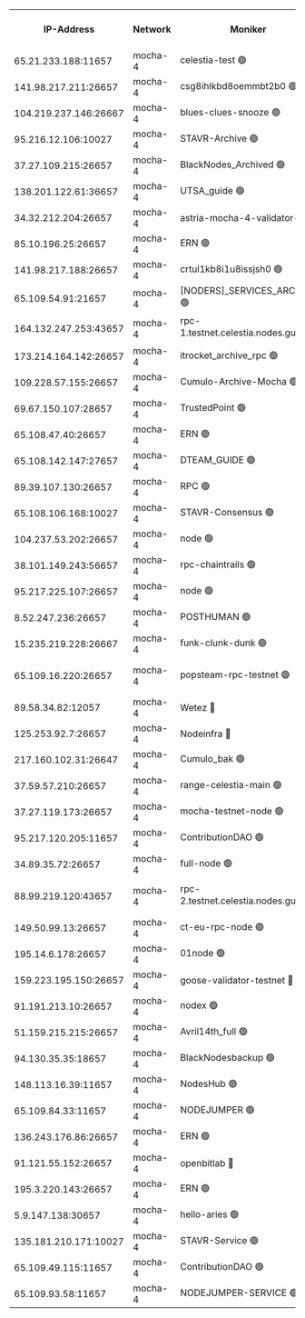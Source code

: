 


<table><tr><th>IP-Address</th><th>Network</th><th>Moniker</th><th>Latest Block Height</th><th>Earliest Block Height</th><th>Catching Up</th><th>Tx Index</th><th>Voting Power</th><th>Version</th><th>Scan Time</th></tr><tr><td>65.21.233.188:11657</td><td>mocha-4</td><td>celestia-test 🟢</td><td>3250017</td><td>0</td><td>False</td><td>on</td><td>0</td><td>3.0.0-mocha</td><td>2024-11-21T06:40:08.994838576UTC</td></tr><tr><td>141.98.217.211:26657</td><td>mocha-4</td><td>csg8ihlkbd8oemmbt2b0 🟢</td><td>3249990</td><td>1</td><td>False</td><td>on</td><td>0</td><td></td><td>2024-11-21T06:37:40.696661397UTC</td></tr><tr><td>104.219.237.146:26667</td><td>mocha-4</td><td>blues-clues-snooze 🟢</td><td>3140052</td><td>1</td><td>False</td><td>off</td><td>0</td><td>2.2.0</td><td>2024-11-21T06:37:41.437880174UTC</td></tr><tr><td>95.216.12.106:10027</td><td>mocha-4</td><td>STAVR-Archive 🟢</td><td>3249991</td><td>1</td><td>False</td><td>on</td><td>0</td><td>3.0.0-mocha</td><td>2024-11-21T06:37:44.002153173UTC</td></tr><tr><td>37.27.109.215:26657</td><td>mocha-4</td><td>BlackNodes_Archived 🟢</td><td>3249992</td><td>1</td><td>False</td><td>off</td><td>0</td><td>3.0.0-mocha</td><td>2024-11-21T06:37:48.641547249UTC</td></tr><tr><td>138.201.122.61:36657</td><td>mocha-4</td><td>UTSA_guide 🟢</td><td>3249993</td><td>1</td><td>False</td><td>on</td><td>0</td><td>3.0.0-mocha</td><td>2024-11-21T06:37:53.160188585UTC</td></tr><tr><td>34.32.212.204:26657</td><td>mocha-4</td><td>astria-mocha-4-validator-1 🔴</td><td>3249993</td><td>1</td><td>False</td><td>on</td><td>10509044</td><td>3.0.0-mocha</td><td>2024-11-21T06:37:53.487641897UTC</td></tr><tr><td>85.10.196.25:26657</td><td>mocha-4</td><td>ERN 🟢</td><td>3249994</td><td>1</td><td>False</td><td>on</td><td>0</td><td>3.0.0-mocha</td><td>2024-11-21T06:37:58.070731110UTC</td></tr><tr><td>141.98.217.188:26657</td><td>mocha-4</td><td>crtul1kb8i1u8issjsh0 🟢</td><td>3249996</td><td>1</td><td>False</td><td>on</td><td>0</td><td></td><td>2024-11-21T06:38:07.502674469UTC</td></tr><tr><td>65.109.54.91:21657</td><td>mocha-4</td><td>[NODERS]_SERVICES_ARCHIVE 🟢</td><td>3140052</td><td>1</td><td>False</td><td>on</td><td>0</td><td>2.3.1</td><td>2024-11-21T06:38:27.439589598UTC</td></tr><tr><td>164.132.247.253:43657</td><td>mocha-4</td><td>rpc-1.testnet.celestia.nodes.guru 🟢</td><td>3250002</td><td>1</td><td>False</td><td>on</td><td>0</td><td>3.0.0-mocha</td><td>2024-11-21T06:38:38.400211976UTC</td></tr><tr><td>173.214.164.142:26657</td><td>mocha-4</td><td>itrocket_archive_rpc 🟢</td><td>3250002</td><td>1</td><td>False</td><td>on</td><td>0</td><td>3.0.0-mocha</td><td>2024-11-21T06:38:41.925276729UTC</td></tr><tr><td>109.228.57.155:26657</td><td>mocha-4</td><td>Cumulo-Archive-Mocha 🟢</td><td>3250005</td><td>1</td><td>False</td><td>on</td><td>0</td><td>3.0.0-mocha</td><td>2024-11-21T06:38:57.127862386UTC</td></tr><tr><td>69.67.150.107:28657</td><td>mocha-4</td><td>TrustedPoint 🟢</td><td>3250006</td><td>1</td><td>False</td><td>on</td><td>0</td><td>3.0.0-mocha</td><td>2024-11-21T06:38:59.982616982UTC</td></tr><tr><td>65.108.47.40:26657</td><td>mocha-4</td><td>ERN 🟢</td><td>3250011</td><td>1</td><td>False</td><td>on</td><td>0</td><td>3.0.0-mocha</td><td>2024-11-21T06:39:24.594810888UTC</td></tr><tr><td>65.108.142.147:27657</td><td>mocha-4</td><td>DTEAM_GUIDE 🟢</td><td>3250014</td><td>1</td><td>False</td><td>on</td><td>0</td><td>3.0.0-mocha</td><td>2024-11-21T06:39:40.533989737UTC</td></tr><tr><td>89.39.107.130:26657</td><td>mocha-4</td><td>RPC 🟢</td><td>3250014</td><td>1</td><td>False</td><td>on</td><td>0</td><td>3.0.0-mocha</td><td>2024-11-21T06:39:40.933158495UTC</td></tr><tr><td>65.108.106.168:10027</td><td>mocha-4</td><td>STAVR-Consensus 🟢</td><td>3250018</td><td>1</td><td>False</td><td>on</td><td>0</td><td>3.0.0-mocha</td><td>2024-11-21T06:40:01.424144438UTC</td></tr><tr><td>104.237.53.202:26657</td><td>mocha-4</td><td>node 🟢</td><td>3250020</td><td>1</td><td>False</td><td>on</td><td>0</td><td>3.0.0-mocha</td><td>2024-11-21T06:40:12.475015743UTC</td></tr><tr><td>38.101.149.243:56657</td><td>mocha-4</td><td>rpc-chaintrails 🟢</td><td>3250021</td><td>1</td><td>False</td><td>on</td><td>0</td><td>3.0.0-mocha</td><td>2024-11-21T06:40:15.979270270UTC</td></tr><tr><td>95.217.225.107:26657</td><td>mocha-4</td><td>node 🟢</td><td>3250021</td><td>1</td><td>False</td><td>on</td><td>0</td><td>3.0.0-mocha</td><td>2024-11-21T06:40:16.911175834UTC</td></tr><tr><td>8.52.247.236:26657</td><td>mocha-4</td><td>POSTHUMAN 🟢</td><td>3250021</td><td>1</td><td>False</td><td>on</td><td>0</td><td>3.0.0-mocha</td><td>2024-11-21T06:40:19.989189903UTC</td></tr><tr><td>15.235.219.228:26667</td><td>mocha-4</td><td>funk-clunk-dunk 🟢</td><td>3140052</td><td>1</td><td>False</td><td>off</td><td>0</td><td>2.2.0</td><td>2024-11-21T06:40:30.218327683UTC</td></tr><tr><td>65.109.16.220:26657</td><td>mocha-4</td><td>popsteam-rpc-testnet 🟢</td><td>3250025</td><td>1</td><td>False</td><td>on</td><td>0</td><td>3.0.0-mocha-1-g4b0ba943</td><td>2024-11-21T06:40:35.479894740UTC</td></tr><tr><td>89.58.34.82:12057</td><td>mocha-4</td><td>Wetez 🔴</td><td>3250029</td><td>1</td><td>False</td><td>off</td><td>148501</td><td>3.0.0-mocha</td><td>2024-11-21T06:40:59.764552668UTC</td></tr><tr><td>125.253.92.7:26657</td><td>mocha-4</td><td>Nodeinfra 🔴</td><td>3249996</td><td>2070001</td><td>False</td><td>on</td><td>500001</td><td>3.0.0-mocha</td><td>2024-11-21T06:38:10.459438384UTC</td></tr><tr><td>217.160.102.31:26647</td><td>mocha-4</td><td>Cumulo_bak 🟢</td><td>3250017</td><td>2300001</td><td>False</td><td>on</td><td>0</td><td>3.0.0-mocha</td><td>2024-11-21T06:39:56.283788676UTC</td></tr><tr><td>37.59.57.210:26657</td><td>mocha-4</td><td>range-celestia-main 🟢</td><td>3250029</td><td>2589477</td><td>False</td><td>off</td><td>0</td><td>3.0.0-mocha</td><td>2024-11-21T06:41:00.132217587UTC</td></tr><tr><td>37.27.119.173:26657</td><td>mocha-4</td><td>mocha-testnet-node 🟢</td><td>3250018</td><td>2631379</td><td>False</td><td>on</td><td>0</td><td>3.0.0-mocha</td><td>2024-11-21T06:40:00.844212656UTC</td></tr><tr><td>95.217.120.205:11657</td><td>mocha-4</td><td>ContributionDAO 🟢</td><td>3250021</td><td>2723055</td><td>False</td><td>on</td><td>0</td><td>3.0.0-mocha</td><td>2024-11-21T06:40:15.090117299UTC</td></tr><tr><td>34.89.35.72:26657</td><td>mocha-4</td><td>full-node 🟢</td><td>3140052</td><td>2766149</td><td>False</td><td>on</td><td>0</td><td>2.1.2</td><td>2024-11-21T06:40:22.871454081UTC</td></tr><tr><td>88.99.219.120:43657</td><td>mocha-4</td><td>rpc-2.testnet.celestia.nodes.guru 🟢</td><td>3250017</td><td>2866275</td><td>False</td><td>on</td><td>0</td><td>3.0.0-mocha-1-g4b0ba943</td><td>2024-11-21T06:39:55.711704142UTC</td></tr><tr><td>149.50.99.13:26657</td><td>mocha-4</td><td>ct-eu-rpc-node 🟢</td><td>3212248</td><td>2906501</td><td>False</td><td>on</td><td>0</td><td>3.0.0-mocha</td><td>2024-11-21T06:40:20.408895213UTC</td></tr><tr><td>195.14.6.178:26657</td><td>mocha-4</td><td>01node 🟢</td><td>3250011</td><td>2943001</td><td>False</td><td>on</td><td>0</td><td>3.0.0-mocha</td><td>2024-11-21T06:39:27.302744908UTC</td></tr><tr><td>159.223.195.150:26657</td><td>mocha-4</td><td>goose-validator-testnet 🔴</td><td>3250025</td><td>2944088</td><td>False</td><td>on</td><td>4017</td><td>3.0.0-mocha</td><td>2024-11-21T06:40:38.812914651UTC</td></tr><tr><td>91.191.213.10:26657</td><td>mocha-4</td><td>nodex 🟢</td><td>3250002</td><td>2954501</td><td>False</td><td>off</td><td>0</td><td>3.0.0-mocha</td><td>2024-11-21T06:38:39.145169903UTC</td></tr><tr><td>51.159.215.215:26657</td><td>mocha-4</td><td>Avril14th_full 🟢</td><td>3250012</td><td>3022001</td><td>False</td><td>on</td><td>0</td><td>3.0.0-mocha</td><td>2024-11-21T06:39:31.850337254UTC</td></tr><tr><td>94.130.35.35:18657</td><td>mocha-4</td><td>BlackNodesbackup 🟢</td><td>3250031</td><td>3099501</td><td>False</td><td>on</td><td>0</td><td>3.0.0-mocha</td><td>2024-11-21T06:41:07.431703709UTC</td></tr><tr><td>148.113.16.39:11657</td><td>mocha-4</td><td>NodesHub 🟢</td><td>3250007</td><td>3129073</td><td>False</td><td>on</td><td>0</td><td>3.0.0-mocha</td><td>2024-11-21T06:39:07.496083034UTC</td></tr><tr><td>65.109.84.33:11657</td><td>mocha-4</td><td>NODEJUMPER 🟢</td><td>3250021</td><td>3214501</td><td>False</td><td>off</td><td>0</td><td>3.0.0-mocha</td><td>2024-11-21T06:40:16.457615637UTC</td></tr><tr><td>136.243.176.86:26657</td><td>mocha-4</td><td>ERN 🟢</td><td>3250020</td><td>3217501</td><td>False</td><td>off</td><td>0</td><td>3.0.0-mocha</td><td>2024-11-21T06:40:11.401842307UTC</td></tr><tr><td>91.121.55.152:26657</td><td>mocha-4</td><td>openbitlab 🔴</td><td>3249995</td><td>3219298</td><td>False</td><td>off</td><td>501058</td><td>3.0.0-mocha</td><td>2024-11-21T06:38:02.979376589UTC</td></tr><tr><td>195.3.220.143:26657</td><td>mocha-4</td><td>ERN 🟢</td><td>3249995</td><td>3237501</td><td>False</td><td>off</td><td>0</td><td>3.0.0-mocha</td><td>2024-11-21T06:38:02.615617313UTC</td></tr><tr><td>5.9.147.138:30657</td><td>mocha-4</td><td>hello-aries 🟢</td><td>3250004</td><td>3247501</td><td>False</td><td>off</td><td>0</td><td>3.0.0-mocha</td><td>2024-11-21T06:38:48.459058835UTC</td></tr><tr><td>135.181.210.171:10027</td><td>mocha-4</td><td>STAVR-Service 🟢</td><td>3250019</td><td>3247501</td><td>False</td><td>on</td><td>0</td><td>3.0.0-mocha</td><td>2024-11-21T06:40:06.391087312UTC</td></tr><tr><td>65.109.49.115:11657</td><td>mocha-4</td><td>ContributionDAO 🟢</td><td>3250006</td><td>3248129</td><td>False</td><td>off</td><td>0</td><td>3.0.0-mocha</td><td>2024-11-21T06:39:00.459417268UTC</td></tr><tr><td>65.109.93.58:11657</td><td>mocha-4</td><td>NODEJUMPER-SERVICE 🟢</td><td>3250031</td><td>3248400</td><td>False</td><td>off</td><td>0</td><td>3.0.0-mocha</td><td>2024-11-21T06:41:07.071251043UTC</td></tr></table>